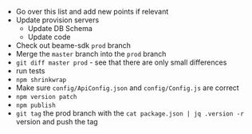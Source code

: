 * Go over this list and add new points if relevant
* Update provision servers
	* Update DB Schema
	* Update code
* Check out beame-sdk `prod` branch
* Merge the `master` branch into the `prod` branch
* `git diff master prod` - see that there are only small differences
* run tests
* `npm shrinkwrap`
* Make sure `config/ApiConfig.json` and `config/Config.js` are correct
* `npm version patch`
* `npm publish`
* `git tag` the prod branch with the `cat package.json | jq .version -r` version and push the tag
